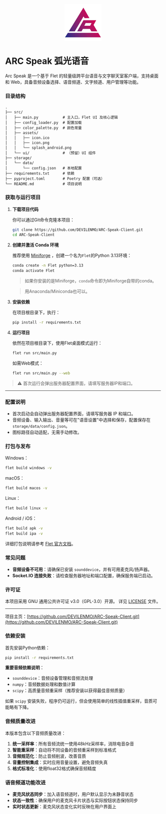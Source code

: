 <div align="center">
  <img src="src/assets/icon.png" alt="ArcSpeak 图标" width="120"/>
</div>

# ARC Speak 弧光语音

Arc Speak 是一个基于 Flet 的轻量级跨平台语音与文字聊天室客户端，支持桌面和 Web，具备音频设备选择、语音频道、文字频道、用户管理等功能。

### 目录结构

```
.
├── src/
│   ├── main.py           # 主入口，Flet UI 及核心逻辑
│   ├── config_loader.py  # 配置加载
│   ├── color_palette.py  # 颜色常量
│   ├── assets/
│   │   ├── icon.ico
│   │   ├── icon.png
│   │   └── splash_android.png
│   └── ui/               # （预留）UI 组件
├── storage/
│   └── data/
│       └── config.json   # 本地配置
├── requirements.txt      # 依赖
├── pyproject.toml        # Poetry 配置（可选）
└── README.md             # 项目说明
```

### 获取与运行项目

1. **下载项目代码**

   你可以通过Git命令克隆本项目：

   ```bash
   git clone https://github.com/DEVILENMO/ARC-Speak-Client.git
   cd ARC-Speak-Client
   ```

2. **创建并激活 Conda 环境**

   推荐使用 [Miniforge](https://github.com/conda-forge/miniforge) ，创建一个名为`Flet`的Python 3.13环境：

   ```bash
   conda create -n Flet python=3.13
   conda activate Flet
   ```
   > 如果你安装的是Miniforge，`conda`命令即为Miniforge自带的conda。

   > 用Anaconda/Miniconda也可以。

3. **安装依赖**

   在项目根目录下，执行：

   ```bash
   pip install -r requirements.txt
   ```

4. **运行项目**

   依然在项目根目录下，使用Flet桌面模式运行：

   ```bash
   flet run src/main.py
   ```

   如需Web模式：
   ```bash
   flet run src/main.py --web
   ```

> ⚠️ 首次运行会弹出服务器配置界面，请填写服务器IP和端口。

---

### 配置说明

- 首次启动会自动弹出服务器配置界面，请填写服务器 IP 和端口。
- 音频设备、输入输出、音量等可在"语音设置"中选择和保存，配置保存在 `storage/data/config.json`。
- 图标路径自动适配，无需手动修改。

### 打包与发布

Windows：
```bash
flet build windows -v
```
macOS：
```bash
flet build macos -v
```
Linux：
```bash
flet build linux -v
```
Android / iOS：
```bash
flet build apk -v
flet build ipa -v
```
详细打包说明请参考 [Flet 官方文档](https://flet.dev/docs/publish/)。

### 常见问题

- **音频设备不可用**：请确保已安装 `sounddevice`，并有可用麦克风/扬声器。
- **Socket.IO 连接失败**：请检查服务器地址和端口配置，确保服务端已启动。

### 许可证

本项目采用 GNU 通用公共许可证 v3.0（GPL-3.0）开源。
详见 [LICENSE](./LICENSE) 文件。

---

项目主页：[https://github.com/DEVILENMO/ARC-Speak-Client.git](https://github.com/DEVILENMO/ARC-Speak-Client.git)

### 依赖安装

首先安装Python依赖：
```bash
pip install -r requirements.txt
```

**重要音频依赖说明**：
- `sounddevice`：音频设备管理和音频流处理
- `numpy`：音频数据处理和数值计算
- `scipy`：高质量音频重采样（推荐安装以获得最佳音频质量）

如果 `scipy` 安装失败，程序仍可运行，但会使用简单的线性插值重采样，音质可能略有下降。

### 音频质量改进

本版本包含以下音频质量改进：
1. **统一采样率**：所有音频流统一使用48kHz采样率，消除电音杂音
2. **智能重采样**：自动将不同设备的音频重采样到标准格式
3. **音频规范化**：防止音频削波，改善音质
4. **音量控制集成**：实时应用音量设置，避免音频失真
5. **格式标准化**：使用float32格式确保音频精度

### 语音频道功能改进

- **麦克风状态同步**：加入语音频道时，用户默认显示为未静音状态
- **状态一致性**：确保用户的麦克风卡片状态与实际按钮状态保持同步
- **实时状态更新**：麦克风状态变化实时反映在用户界面上 
